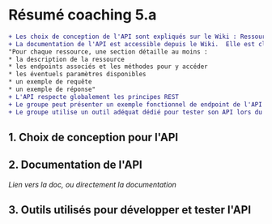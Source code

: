 # Résumé coaching 5.a
```diff
+ Les choix de conception de l'API sont expliqués sur le Wiki : Ressources exposées, choix de nommage, technologie utilisée… Les noms et conventions utilisés sont cohérents.
+ La documentation de l'API est accessible depuis le Wiki.  Elle est claire et bien organisée. 
"Pour chaque ressource, une section détaille au moins : 
* la description de la ressource
* les endpoints associés et les méthodes pour y accéder
* les éventuels paramètres disponibles
* un exemple de requête
* un exemple de réponse"
+ L'API respecte globalement les principes REST
+ Le groupe peut présenter un exemple fonctionnel de endpoint de l'API (par ex. avec curl).  Tous les étudiants peuvent en expliquer le fonctionnement.  
+ Le groupe utilise un outil adéquat dédié pour tester son API lors du développement

```
## 1. Choix de conception pour l'API

## 2. Documentation de l'API
_Lien vers la doc, ou directement la documentation_

## 3. Outils utilisés pour développer et tester l'API 